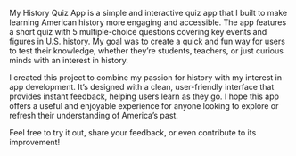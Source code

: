 My History Quiz App is a simple and interactive quiz app that I built to make learning American history more engaging and accessible. The app features a short quiz with 5 multiple-choice questions covering key events and figures in U.S. history. My goal was to create a quick and fun way for users to test their knowledge, whether they’re students, teachers, or just curious minds with an interest in history.

I created this project to combine my passion for history with my interest in app development. It’s designed with a clean, user-friendly interface that provides instant feedback, helping users learn as they go. I hope this app offers a useful and enjoyable experience for anyone looking to explore or refresh their understanding of America’s past.

Feel free to try it out, share your feedback, or even contribute to its improvement!
